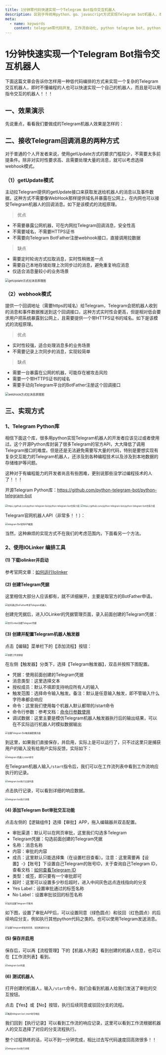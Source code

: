 ```yaml
---
title: 1分钟零代码快速实现一个Telegram Bot指令交互机器人
description: 区别于传统用python、go、javascript方式实现Telegram bot机器人，本文介绍怎么通过IOLinker工作流工具不写一行代码也可以实现Telegram Bot指令交互机器人。
meta:
  - name: keywords
    content: telegram零代码开发, 工作流自动化, python telegram bot, python telegram bot开发, python调用Telegram API, python发送telegram, python telegram library,  javascript telegram bot开发, go telegram bot开发, 工作流, 低代码
---
```


# 1分钟快速实现一个Telegram Bot指令交互机器人

下面这篇文章会告诉你怎样用一种低代码编排的方式来实现一个复杂的Telegram交互机器人，即时不懂编程的人也可以快速实现一个自己的机器人，而且是可以用指令交互的机器人！！！



## 一、效果演示

先说重点，看看我们要做成的Telegram机器人效果是怎样的：



## 二、接收Telegram回调消息的两种方式

对于普通的个人开发者来说，使用getUpdate方式的要求门槛较少，不需要太多前提条件。除非对实时性要求高、且需要处理大量的消息，就可以考虑选择webhook模式。



### （1）getUpdate模式

主动拉Telegram提供的getUpdate接口来获取发送给机器人的消息以及事件数据，这种方式不需要像WebHook那样提供域名并暴露在公网上，在内网也可以接受Telegram机器人的回调消息。如下是该模式的流程原理。

> 优点

- 不需要暴露公网机器，可在内网拉Telegram回调消息，安全性高
- 不需要域名，不需要HTTPS证书
- 不需要向Telegram BotFather注册webhook接口，直接调用拉数据

> 缺点

- 需要定时轮询方式拉取消息，实时性稍微差一点
- 需要自己本地存储处理上次同步过的消息，避免重复响应消息
- 仅适合消息量较小的业务场景

<img src="../img/telegram-message-getupdate.png" alt="getUpdate方式拉消息原理图" style="zoom:67%;" title="通过telegram getUpdate方式拉消息"/>

### （2）webhook模式

提供一个回调地址（需要https的域名）给Telegram，Telegram会把机器人收到的消息和事件数据推送到这个回调接口，这种方式实时性会更高，但是相对低会要求用户把系统暴露到公网上，且需要提供一个带HTTPS证书的域名。如下是该模式的流程原理。

> 优点

- 实时性较强，适合处理消息多的业务场景
- 不需要记录上次同步的消息，实现较简单

> 缺点

- 需要一台暴露在公网的机器，可能存在被攻击风险
- 需要一个带HTTPS证书的域名
- 需要手动向Telegram平台的BotFather注册这个回调接口

<img src="../img/telegram-message-webhook.png" alt="webhook方式拉消息原理图" title="通过telegram webhook方式拉消息" style="zoom:67%;" />



## 三、实现方式

### 1、Telegram Python库

相信下面这个库，很多用python实现Telegram机器人的开发者应该见过或者使用过。这个开源Python库封装了很多Telegram的官方API，大大降低了调用Telegram接口的难度。但是还是无法避免需要写大量的代码，特别是要想实现有复杂交互能力的Telegram机器人，还涉及到各种编程技术以及涉及到本地数据的存储维护等问题。

这种对于有编程能力的开发者尚且有些困难，更别说那些没学过编程技术的人了！！！

开源Telegram Python库：https://github.com/python-telegram-bot/python-telegram-bot

<img src="./img/python-telegram-bot-site-1.png" alt="https://github.com/python-telegram-bot/python-telegram-bot仓库介绍" title="https://github.com/python-telegram-bot/python-telegram-bot仓库介绍" style="zoom:50%;" />

<img src="./img/python-telegram-bot-site-2.png" alt="https://github.com/python-telegram-bot/python-telegram-bot仓库介绍" title="https://github.com/python-telegram-bot/python-telegram-bot仓库介绍" style="zoom:50%;" />

Telegram官网机器人API（非常多！！）：

<img src="./img/telegram-bot-api.png" alt="telegram Bot官网API截图" title="telegram Bot官网API截图" style="zoom:50%;" />

当然，这种麻烦的实现方式不在我们的考虑范围内，下面看另一个方法。



### 2、使用IOLinker 编排工具

#### (1) 下载iolinker并启动

参考官网文章：[如何运行Iolinker](https://iolinker.com/zh/how-to-run-iolinker.html) 

#### (2) 创建Telegram凭据

这里相信大部分人应该都有，就不详细展开，主要是取官方的BotFather申请。

<img src="../img/create_telegram_bot_from_botfather.png" alt="如何通过BotFather申请Telegram机器人" title="如何通过BotFather申请Telegram机器人"  style="zoom:50%;" />

创建完凭据后，进入IOLinker的凭据管理页面，录入前面创建的Telegram凭据：

<img src="./img/create-telegram-credential.png" alt="在IOLinker创建Telegram凭据" title="在IOLinker创建Telegram凭据" style="zoom:50%;" />

#### (3) 创建并配置Telegram机器人触发器

点击【编辑】菜单栏下的【添加流程】按钮：

<img src="./img/create-workflow-menu.png" alt="创建工作流按钮" title="创建工作流按钮" style="zoom:50%;" />


在左侧【触发器】分类下，选择【Telegram触发器】，双击并按照下图配置。
- 凭据：使用前面创建的Telegram凭据
- 消息类型：这里选择文本
- 授权成员：默认不填即支持响应所有人的输入
- 触发范围：选择命令输入触发。备注：默认是任意输入触发，即不管输入什么字符串都会响应
- 命令：这里我们使用每个机器人默认都带的/start命令
- 命令行参数：参考文档：[命令行参数使用](https://iolinker.com/zh/trigger_telegram.html#%E5%91%BD%E4%BB%A4%E5%92%8C%E5%8F%82%E6%95%B0)
- 调试数据：这里主要是模仿Telegram机器人触发器执行后的输出结果，可以在不实际运行机器人时模拟数据输出

<img src="./img/set-tg-bot-trigger.png" alt="设置Telegram Bot触发器配置页面" title="设置Telegram Bot触发器配置页面" style="zoom:50%;" />

到这里，如果我们直接保存，并启用，实际上是可以运行了，只不过这里只是捕获用户的输入没有给用户实际反馈，实际如下：

<img src="./img/tg-bot-start-cmd.png" alt="telegram 机器人/start命令" title="telegram 机器人/start命令" style="zoom:50%;" />

在Telegram机器人输入`/start`指令后，我们可以在工作流列表中看到工作流响应执行的记录。

<img src="./img/tg-bot-execution-list.png" alt="telegram bot执行记录列表" title="telegram bot执行记录列表" style="zoom:50%;" />

点击执行记录，可以看到详细的响应数据。

<img src="./img/telegram-bot-trigger-detail.png" alt="telegram bot执行详情" title="telegram bot执行详情" style="zoom:50%;" />

#### (4) 添加Telegram Bot审批交互功能

点击左侧的【逻辑组件】选择【审批】APP，拖入编辑器并双击配置。

- 审批渠道：默认可以在网页审批，这里我们勾选多Telegram
- Telegram凭据：勾选前面创建的Telegram凭据
- 名称：消息名称
- 内容：审批的内容
- 成员：这里默认只能选择集（在设置栏目查看）。注意：这里需要再【设置】-》【账号】下设置自己Telegram的账号ID，关于查询自己Telegram ID，查看文档：[如何查看Telegram ID](https://iolinker.com/zh/send_telegram_message.html#chatid)
- 类型：或签，即只要有一个审批即可
- 超时：这里可以设置多少秒后超时，进入中间灰色远点连线指向的分支
- Yes Label：设置审批通过的标签名称
- No Label：设置审批驳回的标签名称

<img src="./img/set-telegram-id.png" alt="如何设置Telegram ID账号" title="如何设置Telegram ID账号"  style="zoom:50%;" />

如下图，设置了审批APP后，可以设置同意（绿色圆点）和驳回（红色圆点）的后续响应分支，例如执行其他python代码之类的。也可以使用Telegram发送消息。

<img src="./img/set-tg-approval-bot-setting.png" alt="设置Telegram审批的同意、驳回和超时分支" title="设置Telegram审批的同意、驳回和超时分支"  style="zoom:50%;" />

#### (5) 保存并启用

保存后，可以再【流程管理】下的【机器人列表】看到创建的机器人信息，也可以在【工作流列表】看到。

<img src="./img/telegram-bot-list.png" alt="telegram bot列表" title="telegram bot列表" style="zoom:50%;" />

#### (6) 测试机器人

打开创建的机器人，输入`/start`命令，我们会看到机器人给我们发送了审批的交互按钮。

点击【Yes】或【No】按钮，执行后续同意或驳回分支的流程。

<img src="./img/tg-bot-start-cmd-v2.png" alt="触发telegram bot /start命令响应" title="触发telegram bot /start命令响应" style="zoom:50%;" />

我们回到【执行记录】可以看到工作流的响应记录，这里可以看到工作流根据机器人的交互选择了对应的分支流程执行。

整个过程熟练的话，可以不到一分钟完成，相比过去写代码速度回高效很多！！

<img src="./img/tg-bot-execution-detail-v2.png" alt="telegram bot执行详情" title="telegram bot执行详情"  style="zoom:50%;" />